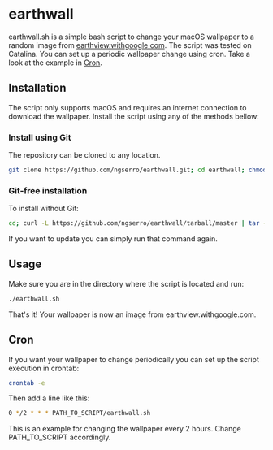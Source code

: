 # earthwall

earthwall.sh is a simple bash script to change your macOS wallpaper to a random image from [earthview.withgoogle.com](https://earthview.withgoogle.com/).
The script was tested on Catalina.
You can set up a periodic wallpaper change using cron. Take a look at the example in [Cron](https://github.com/ngserro/earthwall#cron).

## Installation

The script only supports macOS and requires an internet connection to download the wallpaper.
Install the script using any of the methods bellow: 

### Install using Git

The repository can be cloned to any location.

```bash
git clone https://github.com/ngserro/earthwall.git; cd earthwall; chmod +x earthwall.sh
```

### Git-free installation

To install without Git:

```bash
cd; curl -L https://github.com/ngserro/earthwall/tarball/master | tar -xzv; cd ngserro-earthwall-*; chmod +x earthwall.sh
```

If you want to update you can simply run that command again.

## Usage

Make sure you are in the directory where the script is located and run:

```bash
./earthwall.sh 
```
That's it! Your wallpaper is now an image from earthview.withgoogle.com.

## Cron

If you want your wallpaper to change periodically you can set up the script execution in crontab:

```bash
crontab -e
```

Then add a line like this:

```bash
0 */2 * * * PATH_TO_SCRIPT/earthwall.sh
```
This is an example for changing the wallpaper every 2 hours. Change PATH_TO_SCRIPT accordingly.
